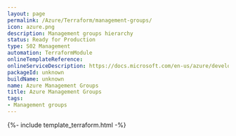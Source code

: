 ```yaml
---
layout: page
permalink: /Azure/Terraform/management-groups/
icon: azure.png
description: Management groups hierarchy 
status: Ready for Production
type: S02 Management
automation: TerraformModule
onlineTemplateReference:
onlineServiceDescription: https://docs.microsoft.com/en-us/azure/developer/terraform/
packageId: unknown
buildName: unknown
name: Azure Management Groups
title: Azure Management Groups
tags: 
- Management groups
---
```

{%- include template_terraform.html -%}
